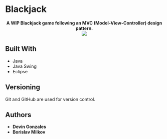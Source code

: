 # 				Blackjack
<p align ="center">
	<b>A WIP Blackjack game following an MVC (Model-View-Controller) design pattern.</b>
	<br>
	<img src="https://i.imgur.com/Br282wt.jpg">
</p>

## Built With
* Java
* Java Swing
* Eclipse

## Versioning
Git and GitHub are used for version control.

## Authors
* **Devin Gonzales** 
* **Borislav Milkov**
